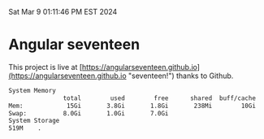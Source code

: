 Sat Mar  9 01:11:46 PM EST 2024

# Angular seventeen


This project is live at [https://angularseventeen.github.io](https://angularseventeen.github.io "seventeen!") thanks to Github.

```bash
System Memory
               total        used        free      shared  buff/cache   available
Mem:            15Gi       3.8Gi       1.8Gi       238Mi        10Gi        11Gi
Swap:          8.0Gi       1.0Gi       7.0Gi
System Storage
519M	.
```
```bash

